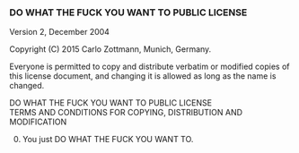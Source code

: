 ### DO WHAT THE FUCK YOU WANT TO PUBLIC LICENSE

Version 2, December 2004

Copyright (C) 2015 Carlo Zottmann, Munich, Germany.

Everyone is permitted to copy and distribute verbatim or modified
copies of this license document, and changing it is allowed as long
as the name is changed.

DO WHAT THE FUCK YOU WANT TO PUBLIC LICENSE  
TERMS AND CONDITIONS FOR COPYING, DISTRIBUTION AND MODIFICATION

0. You just DO WHAT THE FUCK YOU WANT TO.
